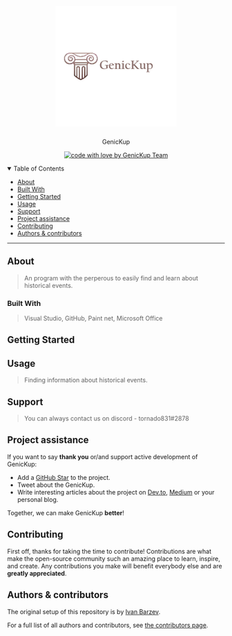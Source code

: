 <h1 align="center">
  <a href="https://github.com/IVBarzev19/GenicKup">
    <img src="logo.png" alt="Logo" witdh="284" height="280" alt="logo">
  </a>
</h1>
<div align="center">
  GenicKup
</div>

<div align="center">


[![code with love by GenicKup Team](https://img.shields.io/badge/%3C%2F%3E%20with%20%E2%99%A5%20by-PCT-ff1414.svg?style=flat-square)](https://www.youtube.com/watch?v=HIcSWuKMwOw)
</div>

<details open="open">
<summary>Table of Contents</summary>

- [About](#about)
- [Built With](#built-with)
- [Getting Started](#getting-started)
- [Usage](#usage)
- [Support](#support)
- [Project assistance](#project-assistance)
- [Contributing](#contributing)
- [Authors & contributors](#authors--contributors)

</details>

---

## About

> An program with the perperous to easily find and learn about historical events.

### Built With

> Visual Studio, GitHub, Paint net, Microsoft Office

## Getting Started

## Usage

> Finding information about historical events.

## Support

> You can always contact us on discord - tornado831#2878

## Project assistance

If you want to say **thank you** or/and support active development of GenicKup:

- Add a [GitHub Star](https://github.com/IVBarzev19/GenicKup) to the project.
- Tweet about the GenicKup.
- Write interesting articles about the project on [Dev.to](https://dev.to/), [Medium](https://medium.com/) or your personal blog.

Together, we can make GenicKup **better**!

## Contributing

First off, thanks for taking the time to contribute! Contributions are what make the open-source community such an amazing place to learn, inspire, and create. Any contributions you make will benefit everybody else and are **greatly appreciated**.


## Authors & contributors

The original setup of this repository is by [Ivan Barzev](https://github.com/IVBarzev19).

For a full list of all authors and contributors, see [the contributors page](https://github.com/IVBarzev19/GenicKup).


